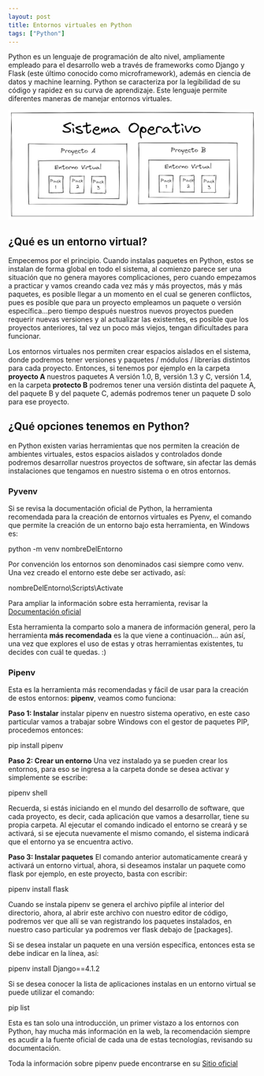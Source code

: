 ```yaml
---
layout: post
title: Entornos virtuales en Python
tags: ["Python"]
---
```


Python es un lenguaje de programación de alto nivel, ampliamente empleado para el desarrollo web a través de frameworks como Django y Flask (este último conocido como microframework), además en ciencia de datos y machine learning. Python se caracteriza por la legibilidad de su código y rapidez en su curva de aprendizaje. Este lenguaje permite diferentes maneras de manejar entornos virtuales. 

![Entornos](/images/entornos.png)

## ¿Qué es un entorno virtual?

Empecemos por el principio. Cuando instalas paquetes en Python, estos se instalan de forma global en todo el sistema, al comienzo parece ser una situación que no genera mayores complicaciones, pero cuando empezamos a practicar y vamos creando cada vez más y más proyectos, más y más paquetes, es posible llegar a un momento en el cual se generen conflictos, pues es posible que para un proyecto empleamos un paquete o versión específica...pero tiempo después nuestros nuevos proyectos pueden requerir nuevas versiones y al actualizar las existentes, es posible que los proyectos anteriores, tal vez un poco más viejos, tengan dificultades para funcionar. 

Los entornos virtuales nos permiten crear espacios aislados en el sistema, donde podremos tener versiones y paquetes / módulos / librerías distintos para cada proyecto. Entonces, si tenemos por ejemplo en la carpeta **proyecto A** nuestros paquetes A versión 1.0, B, versión 1.3 y C, versión 1.4, en la carpeta **protecto B** podremos tener una versión distinta del paquete A, del paquete B y del paquete C, además podremos tener un paquete D solo para ese proyecto.

## ¿Qué opciones tenemos en Python?

en Python existen varias herramientas que nos permiten la creación de ambientes virtuales, estos espacios aislados y controlados donde podremos desarrollar nuestros proyectos de software, sin afectar las demás instalaciones que tengamos en nuestro sistema o en otros entornos. 

### Pyvenv

Si se revisa la documentación oficial de Python, la herramienta recomendada para la creación de entornos virtuales es Pyenv, el comando que permite la creación de un entorno bajo esta herramienta, en Windows es: 

<p class="code">
python -m venv nombreDelEntorno
</p>

Por convención los entornos son denominados casi siempre como venv. Una vez creado el entorno este debe ser activado, así: 

<p class ="code">
nombreDelEntorno\Scripts\Activate
</p>

Para ampliar la información sobre esta herramienta, revisar la [Documentación oficial](https://docs.python.org/es/3/tutorial/venv.html)

Esta herramienta la comparto solo a manera de información general, pero la herramienta **más recomendada** es la que viene a continuación... aún así, una vez que explores el uso de estas y otras herramientas existentes, tu decides con cuál te quedas. :)

### Pipenv

Esta es la herramienta más recomendadas y fácil de usar para la creación de estos entornos: **pipenv**, veamos como funciona:

**Paso 1: Instalar** instalar pipenv en nuestro sistema operativo, en este caso particular vamos a trabajar sobre Windows con el gestor de paquetes PIP, procedemos entonces:

<p class ="code">
pip install pipenv
</p>

**Paso 2: Crear un entorno** Una vez instalado ya se pueden crear los entornos, para eso se ingresa a la carpeta donde se desea activar y simplemente se escribe: 

<p class ="code"> 
pipenv shell
</p>

Recuerda, si estás iniciando en el mundo del desarrollo de software, que cada proyecto, es decir, cada aplicación que vamos a desarrollar, tiene su propia carpeta. Al ejecutar el comando indicado el entorno se creará y se activará, si se ejecuta nuevamente el mismo comando, el sistema indicará que el entorno ya se encuentra activo. 

**Paso 3: Instalar paquetes** El comando anterior automaticamente creará y activará un entorno virtual, ahora, si deseamos instalar un paquete como flask por ejemplo, en este proyecto, basta con escribir:

<p class ="code">
pipenv install flask
</p>

Cuando se instala pipenv se genera el archivo pipfile al interior del directorio, ahora, al abrir este archivo con nuestro editor de código, podremos ver que allí se van registrando los paquetes instalados, en nuestro caso particular ya podremos ver flask debajo de [packages].

Si se desea instalar un paquete en una versión específica, entonces esta se debe indicar en la línea, así:

<p class ="code">
pipenv install Django==4.1.2
</p>

Si se desea conocer la lista de aplicaciones instalas en un entorno virtual se puede utilizar el comando:

<p class ="code">
pip list
</p>

Esta es tan solo una introducción, un primer vistazo a los entornos con Python, hay mucha más información en la web, la recomendación siempre es acudir a la fuente oficial de cada una de estas tecnologías, revisando su documentación. 

Toda la información sobre pipenv puede encontrarse en su [Sitio oficial](https://pipenv-es.readthedocs.io/es/latest/)
